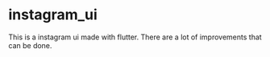 # instagram_ui
This is a instagram ui made with flutter. There are a lot of improvements that can be done.  
